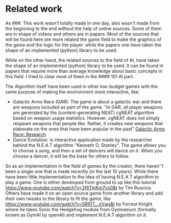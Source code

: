 # Related work

As ###. This work wasn't totally made in one day, also wasn't made from the beginning to the end without the help of online sources. Some of them are in shape of videos and others are in papers. Most of the sources that will be found here are more related the game field to make the graphics of the game and the logic for the player. while the papers one have taken the shape of an implemented (python) library to be used.

While on the other hand, the related sources to the field of AI, have taken the shape of an implemented (python) library to be used. It can be found in papers that require more than average knowledge about basic concepts in this field. I tried to clear most of them in the #### 101 AI part.

The Algorithm itself have been used in other low-budget games with the same purpose of making the environment more interactive, like:

- Galactic Arms Race (GAR): The game is about a galactic war and there are weapons included as part of the game. "In GAR, all player weapons are generated by the (content-generating NEAT) cgNEAT algorithm based on weapon usage statistics. However, cgNEAT does not simply respawn weapons that people like. Rather, it creates new weapons that elaborate on the ones that have been popular in the past" [Galactic Arms Race: Research](http://galacticarmsrace.blogspot.com/p/research.html).
- Dance Evolution: is interactive application made by the researcher behind the N.E.A.T algorithm "Kenneth O. Stanley". The game allows you to choose a song, and then a set of dancers will dance on it. When you choose a dancer, it will be the base for others to follow.

So as an implementation in the field of games by the creator, there haven''t been a single one that is made recently (in the last 10 years). While there have been little implementation to the idea of having N.E.A.T algorithm to play a game. One is either developed from ground to up like this tutorial https://www.youtube.com/watch?v=2f6TmKm7yx0&t by Tim Ruscica. Others have made it on an open source game from another library and add their own tweaks to the library to fit the game, like https://www.youtube.com/watch?v=5RR1T_-zVws&t by Forrest Knight where he takes Sonic the Hedgehog module from Gymnasium (formally known as GymAI by openAI) and implement N.E.A.T algorithm on it.
